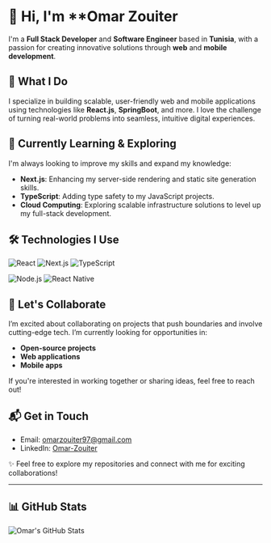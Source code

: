 # 👋 Hi, I'm **Omar Zouiter

I'm a **Full Stack Developer** and **Software Engineer** based in **Tunisia**, with a passion for creating innovative solutions through **web** and **mobile development**.

## 🚀 What I Do

I specialize in building scalable, user-friendly web and mobile applications using technologies like **React.js**, **SpringBoot**, and more. I love the challenge of turning real-world problems into seamless, intuitive digital experiences.

## 🌱 Currently Learning & Exploring

I'm always looking to improve my skills and expand my knowledge:
- **Next.js**: Enhancing my server-side rendering and static site generation skills.
- **TypeScript**: Adding type safety to my JavaScript projects.
- **Cloud Computing**: Exploring scalable infrastructure solutions to level up my full-stack development.

## 🛠️ Technologies I Use

![React](https://img.shields.io/badge/React-61DAFB?style=flat&logo=react&logoColor=white)
![Next.js](https://img.shields.io/badge/Next.js-000000?style=flat&logo=next.js&logoColor=white)
![TypeScript](https://img.shields.io/badge/TypeScript-3178C6?style=flat&logo=typescript&logoColor=white)

![Node.js](https://img.shields.io/badge/Node.js-339933?style=flat&logo=node.js&logoColor=white)
![React Native](https://img.shields.io/badge/React%20Native-20232A?style=flat&logo=react&logoColor=61DAFB)

## 🤝 Let's Collaborate

I’m excited about collaborating on projects that push boundaries and involve cutting-edge tech. I’m currently looking for opportunities in:
- **Open-source projects**
- **Web applications**
- **Mobile apps**

If you're interested in working together or sharing ideas, feel free to reach out!

## 📬 Get in Touch

- Email: [omarzouiter97@gmail.com](mailto:omarzouiter97@gmail.com)
- LinkedIn: [Omar-Zouiter](www.linkedin.com/in/omar-zouiter)

✨ Feel free to explore my repositories and connect with me for exciting collaborations!

---

## 📊 GitHub Stats

![Omar's GitHub Stats](https://github-readme-stats.vercel.app/api?username=Omar-ZTRr&show_icons=true&hide_title=true&count_private=true&hide=prs)

